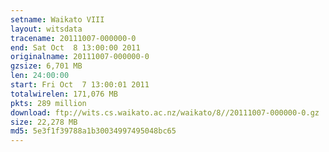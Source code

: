 ```yaml
---
setname: Waikato VIII
layout: witsdata
tracename: 20111007-000000-0
end: Sat Oct  8 13:00:00 2011
originalname: 20111007-000000-0
gzsize: 6,701 MB
len: 24:00:00
start: Fri Oct  7 13:00:01 2011
totalwirelen: 171,076 MB
pkts: 289 million
download: ftp://wits.cs.waikato.ac.nz/waikato/8//20111007-000000-0.gz
size: 22,278 MB
md5: 5e3f1f39788a1b30034997495048bc65
---
```

